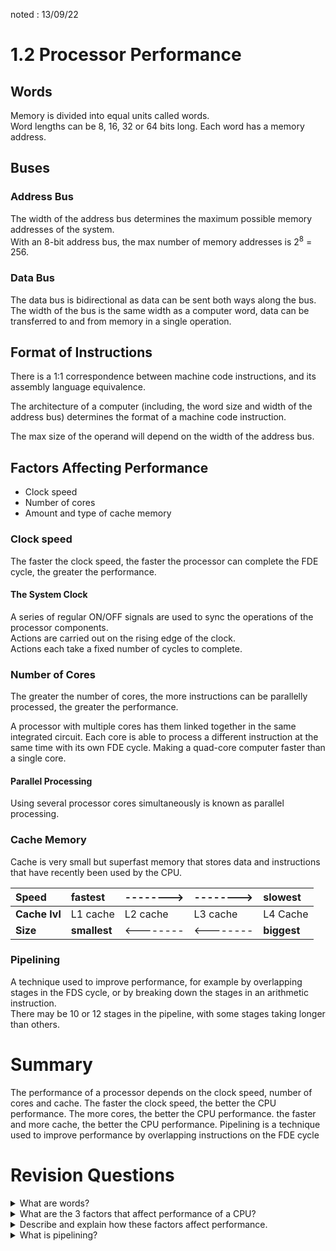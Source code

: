 noted : 13/09/22

# 1.2 Processor Performance

## Words

Memory is divided into equal units called words.  
Word lengths can be 8, 16, 32 or 64 bits long.
Each word has a memory address.

## Buses

### Address Bus

The width of the address bus determines the maximum possible memory addresses of the system.  
With an 8-bit address bus, the max number of memory addresses is 2<sup>8</sup> = 256.

### Data Bus

The data bus is bidirectional as data can be sent both ways along the bus.  
The width of the bus is the same width as a computer word, data can be transferred to and from memory in a single operation.

## Format of Instructions

There is a 1:1 correspondence between machine code instructions, and its assembly language equivalence.

The architecture of a computer (including, the word size and width of the address bus) determines the format of a machine code instruction.

The max size of the operand will depend on the width of the address bus.

## Factors Affecting Performance

-   Clock speed
-   Number of cores
-   Amount and type of cache memory

### Clock speed

The faster the clock speed, the faster the processor can complete the FDE cycle, the greater the performance.

#### The System Clock

A series of regular ON/OFF signals are used to sync the operations of the processor components.  
Actions are carried out on the rising edge of the clock.  
Actions each take a fixed number of cycles to complete.

### Number of Cores

The greater the number of cores, the more instructions can be parallelly processed, the greater the performance.

A processor with multiple cores has them linked together in the same integrated circuit.
Each core is able to process a different instruction at the same time with its own FDE cycle. Making a quad-core computer faster than a single core.

#### Parallel Processing

Using several processor cores simultaneously is known as parallel processing.

### Cache Memory

Cache is very small but superfast memory that stores data and instructions that have recently been used by the CPU.

| Speed                      | fastest                  | --------> | --------> | slowest                  |
| :------------------------- | :----------------------- | :-------- | :-------- | :----------------------- |
| <strong>Cache lvl</strong> | L1 cache                 | L2 cache  | L3 cache  | L4 Cache                 |
| <strong>Size</strong>      | <strong>smallest<strong> | <-------- | <-------- | <strong>biggest</strong> |

### Pipelining

A technique used to improve performance, for example by overlapping stages in the FDS cycle, or by breaking down the stages in an arithmetic instruction.  
There may be 10 or 12 stages in the pipeline, with some stages taking longer than others.

# Summary

The performance of a processor depends on the clock speed, number of cores and cache. The faster the clock speed, the better the CPU performance. The more cores, the better the CPU performance. the faster and more cache, the better the CPU performance. Pipelining is a technique used to improve performance by overlapping instructions on the FDE cycle

# Revision Questions

<details>
  <summary>What are words?</summary>
  <p>Words are equal length units of memory.</p>
</details>

<details>
  <summary>What are the 3 factors that affect performance of a CPU?</summary>
  <p>The clock speed, number of cores and cache.</p>
</details>

<details>
  <summary>Describe and explain how these factors affect performance.</summary>
  <p>The greater the clock speed, the greater the performance as this means the FDE cycle is completed faster.<br>The greater the number of cores, the greater the performance, as the CPU can parallel process which means that it can perform a task per core simultaneously.<br>The greater speed and size of cache, the greater the performance as cache is super fast, but small memory that stores data and instructions that have been recently used by the CPU</p>
</details>

<details>
  <summary>What is pipelining?</summary>
  <p>Pipelining is a performance improving technique. It can improve performance by overlapping instructions on the FDE cycle.</p>
</details>
